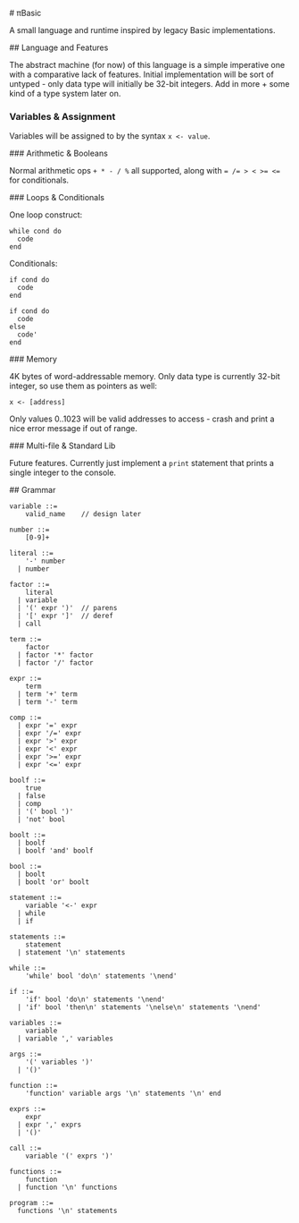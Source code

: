# πBasic

A small language and runtime inspired by legacy Basic implementations.

## Language and Features

The abstract machine (for now) of this language is a simple imperative one with
a comparative lack of features. Initial implementation will be sort of untyped -
only data type will initially be 32-bit integers. Add in more + some kind of a
type system later on.

### Variables & Assignment

Variables will be assigned to by the syntax `x <- value`.

### Arithmetic & Booleans

Normal arithmetic ops `+ * - / %` all supported, along with `= /= > < >= <=` for
conditionals.

### Loops & Conditionals

One loop construct:
  
    while cond do
      code
    end

Conditionals:

    if cond do
      code
    end

    if cond do
      code
    else
      code'
    end

### Memory

4K bytes of word-addressable memory. Only data type is currently 32-bit integer,
so use them as pointers as well:

    x <- [address]

Only values 0..1023 will be valid addresses to access - crash and print a nice
error message if out of range.

### Multi-file & Standard Lib

Future features. Currently just implement a `print` statement that prints a
single integer to the console.

## Grammar

    variable ::=
        valid_name    // design later

    number ::= 
        [0-9]+
    
    literal ::= 
        '-' number 
      | number
    
    factor ::=
        literal
      | variable
      | '(' expr ')'  // parens
      | '[' expr ']'  // deref
      | call

    term ::=
        factor
      | factor '*' factor
      | factor '/' factor

    expr ::=
        term
      | term '+' term
      | term '-' term

    comp ::=
      | expr '=' expr
      | expr '/=' expr
      | expr '>' expr
      | expr '<' expr
      | expr '>=' expr
      | expr '<=' expr

    boolf ::=
        true
      | false
      | comp
      | '(' bool ')'
      | 'not' bool

    boolt ::=
      | boolf
      | boolf 'and' boolf

    bool ::=
      | boolt
      | boolt 'or' boolt

    statement ::=
        variable '<-' expr
      | while
      | if

    statements ::=
        statement
      | statement '\n' statements

    while ::=
        'while' bool 'do\n' statements '\nend'

    if ::=
        'if' bool 'do\n' statements '\nend'
      | 'if' bool 'then\n' statements '\nelse\n' statements '\nend'

    variables ::=
        variable
      | variable ',' variables

    args ::=
        '(' variables ')'
      | '()'

    function ::=
        'function' variable args '\n' statements '\n' end

    exprs ::=
        expr
      | expr ',' exprs
      | '()'

    call ::=
        variable '(' exprs ')'

    functions ::=
        function
      | function '\n' functions

    program ::=
      functions '\n' statements
